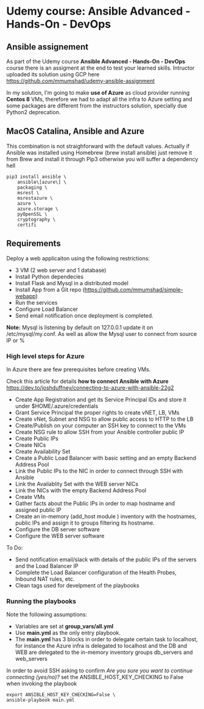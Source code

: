 # Udemy course: Ansible Advanced - Hands-On - DevOps

## Ansible assignement

As part of the Udemy course **Ansible Advanced - Hands-On - DevOps** course there is an assigment at the end to test your learned skills. Intructor uploaded its solution using GCP here https://github.com/mmumshad/udemy-ansible-assignment

In my solution, I'm going to make **use of Azure** as cloud provider running **Centos 8** VMs, therefore we had to adapt all the infra to Azure setting and some packages are different from the instructors solution, specially due Python2 deprecation.

## MacOS Catalina, Ansible and Azure
This combination is not straighforward with the default values. Actually if Ansible was installed using Homebrew (brew install ansible) just remove it from Brew and install it through Pip3 otherwise you will suffer a dependency hell
```
pip3 install ansible \
    ansible\[azure\] \
    packaging \
    msrest \
    msrestazure \
    azure \
    azure.storage \
    pyOpenSSL \
    cryptography \
    certifi
```

## Requirements

Deploy a web applicaiton using the following restrictions:

- 3 VM (2 web server and 1 database)
- Install Python dependecies
- Install Flask and Mysql in a distributed model
- Install App from a Git repo (https://github.com/mmumshad/simple-webapp)
- Run the services
- Configure Load Balancer
- Send email notification once deployment is completed.

**Note:** Mysql is listening by default on 127.0.0.1  update it on /etc/mysql/my.conf. As well as allow the Mysql user to connect from source IP or % 

### High level steps for Azure

In Azure there are few prerequisites before creating VMs.

Check this article for details **how to connect Ansible with Azure** https://dev.to/joshduffney/connecting-to-azure-with-ansible-22g2

- Create App Registration and get its Service Principal IDs and store it under $HOME/.azure/credentials
- Grant Service Principal the proper rights to create vNET, LB, VMs
- Create vNet, Subnet and NSG to allow public access to HTTP to the LB
- Create/Publish on your computer an SSH key to connect to the VMs
- Create NSG rule to allow SSH from your Ansible controller public IP
- Create Public IPs
- Create NICs
- Create Availability Set
- Create a Public Load Balancer with basic setting and an empty Backend Address Pool
- Link the Public IPs to the NIC in order to connect through SSH with Ansible 
- Link the Availablity Set with the WEB server NICs
- Link the NICs with the empty Backend Address Pool
- Create VMs
- Gather facts about the Public IPs in order to map hostname and assigned public IP
- Create an in-memory (add_host module ) inventory with the hostnames, public IPs and assign it to groups filtering its hostname.
- Configure the DB server software 
- Configure the WEB server software 

To Do:

- Send notification email/slack with details of the public IPs of the servers and the Load Balancer IP
- Complete the Load Balancer configuration of the Health Probes, Inbound NAT rules, etc.
- Clean tags used for develpment of the playbooks


### Running the playbooks

Note the following assumptions:

- Variables are set at **group_vars/all.yml**
- Use **main.yml** as the only entry playbook.
- The **main.yml** has 3 blocks in order to delegate certain task to localhost, for instance the Azure infra is delegated to localhost and the DB and WEB are delegated to the in-memory inventory groups db_servers and web_servers

In order to avoid SSH asking to confirm *Are you sure you want to continue connecting (yes/no)?* set the ANSIBLE_HOST_KEY_CHECKING to False when invoking the playbook
```
export ANSIBLE_HOST_KEY_CHECKING=False \
ansible-playbook main.yml
```